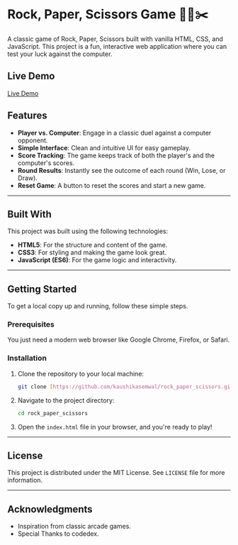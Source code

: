 # Rock, Paper, Scissors Game 🗿📄✂️

A classic game of Rock, Paper, Scissors built with vanilla HTML, CSS, and JavaScript. This project is a fun, interactive web application where you can test your luck against the computer.


## Live Demo

[Live Demo](https://kaushikasemwal.github.io/rock_paper_scissors/)

## Features

* **Player vs. Computer**: Engage in a classic duel against a computer opponent.
* **Simple Interface**: Clean and intuitive UI for easy gameplay.
* **Score Tracking**: The game keeps track of both the player's and the computer's scores.
* **Round Results**: Instantly see the outcome of each round (Win, Lose, or Draw).
* **Reset Game**: A button to reset the scores and start a new game.

---

## Built With

This project was built using the following technologies:

* **HTML5**: For the structure and content of the game.
* **CSS3**: For styling and making the game look great.
* **JavaScript (ES6)**: For the game logic and interactivity.

---

## Getting Started

To get a local copy up and running, follow these simple steps.

### Prerequisites

You just need a modern web browser like Google Chrome, Firefox, or Safari.

### Installation

1.  Clone the repository to your local machine:
    ```sh
    git clone [https://github.com/kaushikasemwal/rock_paper_scissors.git](https://github.com/kaushikasemwal/rock_paper_scissors.git)
    ```
2.  Navigate to the project directory:
    ```sh
    cd rock_paper_scissors
    ```
3.  Open the `index.html` file in your browser, and you're ready to play!

---

## License

This project is distributed under the MIT License. See `LICENSE` file for more information.

---

## Acknowledgments

* Inspiration from classic arcade games.
* Special Thanks to codedex.